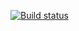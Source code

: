 [![Build status](https://ci.appveyor.com/api/projects/status/9a8wumqvxld7lp6a?svg=true)](https://ci.appveyor.com/project/Mogushkov/re-forms)
